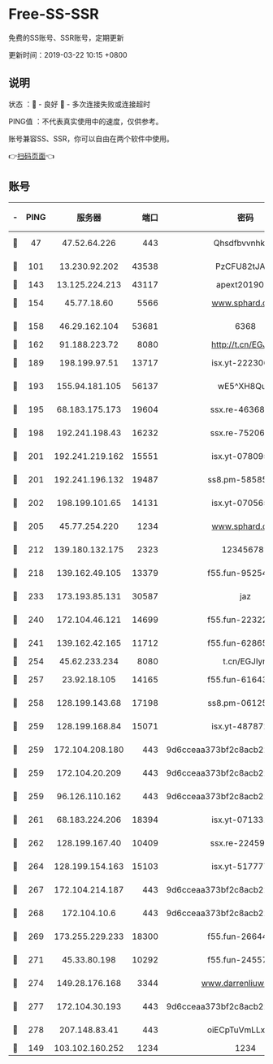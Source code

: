 # Free-SS-SSR

免费的SS账号、SSR账号，定期更新

更新时间：2019-03-22 10:15 +0800

## 说明

状态     ：🙂 - 良好 🙁 - 多次连接失败或连接超时

PING值   ：不代表真实使用中的速度，仅供参考。

账号兼容SS、SSR，你可以自由在两个软件中使用。

👉[扫码页面](https://liesauer.github.io/Free-SS-SSR/)👈

## 账号

|-|PING|服务器|端口|密码|加密方式|区域|
|:----:|:----:|:-----:|-----:|:----:|:----:|:----:|
|🙂|47|47.52.64.226|443|Qhsdfbvvnhkm1|aes-256-cfb|HK|
|🙂|101|13.230.92.202|43538|PzCFU82tJAdZ|aes-256-cfb|JP|
|🙂|143|13.125.224.213|43117|apext2019005|chacha20|KR|
|🙂|154|45.77.18.60|5566|www.sphard.com|aes-256-cfb|JP|
|🙂|158|46.29.162.104|53681|6368|aes-256-ctr|RU|
|🙂|162|91.188.223.72|8080|http://t.cn/EGJIyrl|rc4-md5|RU|
|🙂|189|198.199.97.51|13717|isx.yt-22230608|aes-256-cfb|US|
|🙂|193|155.94.181.105|56137|wE5^XH8Quw|aes-256-cfb|US|
|🙂|195|68.183.175.173|19604|ssx.re-46368916|aes-256-cfb|US|
|🙂|198|192.241.198.43|16232|ssx.re-75206389|aes-256-cfb|US|
|🙂|201|192.241.219.162|15551|isx.yt-07809565|aes-256-cfb|US|
|🙂|201|192.241.196.132|19487|ss8.pm-58585606|aes-256-cfb|US|
|🙂|202|198.199.101.65|14131|isx.yt-07056512|aes-256-cfb|US|
|🙂|205|45.77.254.220|1234|www.sphard.com|aes-256-cfb|SG|
|🙂|212|139.180.132.175|2323|123456789|aes-256-cfb|SG|
|🙂|218|139.162.49.105|13379|f55.fun-95254203|aes-256-cfb|SG|
|🙂|233|173.193.85.131|30587|jaz|aes-256-cfb|US|
|🙂|240|172.104.46.121|14699|f55.fun-22322504|aes-256-cfb|SG|
|🙂|241|139.162.42.165|11712|f55.fun-62865746|aes-256-cfb|SG|
|🙂|254|45.62.233.234|8080|t.cn/EGJIyrl|rc4-md5|CA|
|🙂|257|23.92.18.105|14165|f55.fun-61643656|aes-256-cfb|US|
|🙂|258|128.199.143.68|17198|ss8.pm-06125832|aes-256-cfb|SG|
|🙂|259|128.199.168.84|15071|isx.yt-48787217|aes-256-cfb|SG|
|🙂|259|172.104.208.180|443|9d6cceaa373bf2c8acb22e60b6a58be6|aes-256-cfb|US|
|🙂|259|172.104.20.209|443|9d6cceaa373bf2c8acb22e60b6a58be6|aes-256-cfb|US|
|🙂|259|96.126.110.162|443|9d6cceaa373bf2c8acb22e60b6a58be6|aes-256-cfb|US|
|🙂|261|68.183.224.206|18394|isx.yt-07133195|aes-256-cfb|SG|
|🙂|262|128.199.167.40|10409|ssx.re-22459395|aes-256-cfb|SG|
|🙂|264|128.199.154.163|15103|isx.yt-51777713|aes-256-cfb|SG|
|🙂|267|172.104.214.187|443|9d6cceaa373bf2c8acb22e60b6a58be6|aes-256-cfb|US|
|🙂|268|172.104.10.6|443|9d6cceaa373bf2c8acb22e60b6a58be6|aes-256-cfb|US|
|🙂|269|173.255.229.233|18300|f55.fun-26644878|aes-256-cfb|US|
|🙂|271|45.33.80.198|10292|f55.fun-24557903|aes-256-cfb|US|
|🙂|274|149.28.176.168|3344|www.darrenliuwei.com|aes-256-cfb|AU|
|🙂|277|172.104.30.193|443|9d6cceaa373bf2c8acb22e60b6a58be6|aes-256-cfb|US|
|🙂|278|207.148.83.41|443|oiECpTuVmLLxk4Ts|aes-256-cfb|AU|
|🙂|149|103.102.160.252|1234|1234|rc4-md5|JP|
